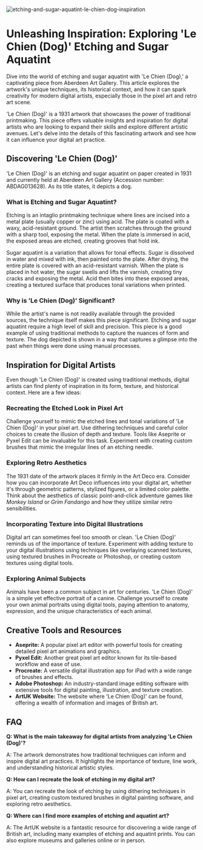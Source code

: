 ![etching-and-sugar-aquatint-le-chien-dog-inspiration](https://images.pexels.com/photos/5371673/pexels-photo-5371673.jpeg?auto=compress&cs=tinysrgb&fit=crop&h=627&w=1200)

# Unleashing Inspiration: Exploring 'Le Chien (Dog)' Etching and Sugar Aquatint

Dive into the world of etching and sugar aquatint with 'Le Chien (Dog),' a captivating piece from Aberdeen Art Gallery. This article explores the artwork's unique techniques, its historical context, and how it can spark creativity for modern digital artists, especially those in the pixel art and retro art scene.

'Le Chien (Dog)' is a 1931 artwork that showcases the power of traditional printmaking. This piece offers valuable insights and inspiration for digital artists who are looking to expand their skills and explore different artistic avenues. Let's delve into the details of this fascinating artwork and see how it can influence your digital art practice.

## Discovering 'Le Chien (Dog)'

'Le Chien (Dog)' is an etching and sugar aquatint on paper created in 1931 and currently held at Aberdeen Art Gallery (Accession number: ABDAG013628). As its title states, it depicts a dog.

### What is Etching and Sugar Aquatint?

Etching is an intaglio printmaking technique where lines are incised into a metal plate (usually copper or zinc) using acid. The plate is coated with a waxy, acid-resistant ground. The artist then scratches through the ground with a sharp tool, exposing the metal. When the plate is immersed in acid, the exposed areas are etched, creating grooves that hold ink. 

Sugar aquatint is a variation that allows for tonal effects. Sugar is dissolved in water and mixed with ink, then painted onto the plate. After drying, the entire plate is covered with an acid-resistant varnish. When the plate is placed in hot water, the sugar swells and lifts the varnish, creating tiny cracks and exposing the metal. Acid then bites into these exposed areas, creating a textured surface that produces tonal variations when printed.

### Why is 'Le Chien (Dog)' Significant?

While the artist's name is not readily available through the provided sources, the technique itself makes this piece significant. Etching and sugar aquatint require a high level of skill and precision. This piece is a good example of using traditional methods to capture the nuances of form and texture. The dog depicted is shown in a way that captures a glimpse into the past when things were done using manual processes.

## Inspiration for Digital Artists

Even though 'Le Chien (Dog)' is created using traditional methods, digital artists can find plenty of inspiration in its form, texture, and historical context. Here are a few ideas:

### Recreating the Etched Look in Pixel Art

Challenge yourself to mimic the etched lines and tonal variations of 'Le Chien (Dog)' in your pixel art. Use dithering techniques and careful color choices to create the illusion of depth and texture. Tools like Aseprite or Pyxel Edit can be invaluable for this task. Experiment with creating custom brushes that mimic the irregular lines of an etching needle.

### Exploring Retro Aesthetics

The 1931 date of the artwork places it firmly in the Art Deco era. Consider how you can incorporate Art Deco influences into your digital art, whether it's through geometric patterns, stylized figures, or a limited color palette. Think about the aesthetics of classic point-and-click adventure games like *Monkey Island* or *Grim Fandango* and how they utilize similar retro sensibilities.

### Incorporating Texture into Digital Illustrations

Digital art can sometimes feel too smooth or clean. 'Le Chien (Dog)' reminds us of the importance of texture. Experiment with adding texture to your digital illustrations using techniques like overlaying scanned textures, using textured brushes in Procreate or Photoshop, or creating custom textures using digital tools.

### Exploring Animal Subjects

Animals have been a common subject in art for centuries. 'Le Chien (Dog)' is a simple yet effective portrait of a canine. Challenge yourself to create your own animal portraits using digital tools, paying attention to anatomy, expression, and the unique characteristics of each animal.

## Creative Tools and Resources

*   **Aseprite:** A popular pixel art editor with powerful tools for creating detailed pixel art animations and graphics.
*   **Pyxel Edit:** Another great pixel art editor known for its tile-based workflow and ease of use.
*   **Procreate:** A versatile digital illustration app for iPad with a wide range of brushes and effects.
*   **Adobe Photoshop:** An industry-standard image editing software with extensive tools for digital painting, illustration, and texture creation.
*   **ArtUK Website:** The website where 'Le Chien (Dog)' can be found, offering a wealth of information and images of British art.

## FAQ

**Q: What is the main takeaway for digital artists from analyzing 'Le Chien (Dog)'?**

A: The artwork demonstrates how traditional techniques can inform and inspire digital art practices. It highlights the importance of texture, line work, and understanding historical artistic styles.

**Q: How can I recreate the look of etching in my digital art?**

A: You can recreate the look of etching by using dithering techniques in pixel art, creating custom textured brushes in digital painting software, and exploring retro aesthetics.

**Q: Where can I find more examples of etching and aquatint art?**

A: The ArtUK website is a fantastic resource for discovering a wide range of British art, including many examples of etching and aquatint prints. You can also explore museums and galleries online or in person.
